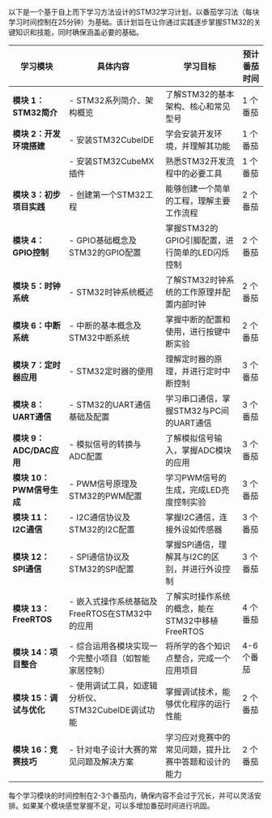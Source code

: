 以下是一个基于自上而下学习方法设计的STM32学习计划，以番茄学习法（每块学习时间控制在25分钟）为基础。该计划旨在让你通过实践逐步掌握STM32的关键知识和技能，同时确保涵盖必要的基础。

| 学习模块               | 具体内容                             | 学习目标                           | 预计番茄时间  |
| ------------------ | -------------------------------- | ------------------------------ | ------- |
| **模块 1：STM32简介**   | - STM32系列简介、架构概览                 | 了解STM32的基本架构、核心和常见型号           | 1 个番茄   |
| **模块 2：开发环境搭建**    | - 安装STM32CubeIDE                 | 学会安装开发环境，并理解其功能                | 1 个番茄   |
|                    | - 安装STM32CubeMX插件                | 熟悉STM32开发流程中的必要工具              | 1 个番茄   |
| **模块 3：初步项目实践**    | - 创建第一个STM32工程                   | 能够创建一个简单的工程，理解主要工作流程           | 2 个番茄   |
| **模块 4：GPIO控制**    | - GPIO基础概念及STM32的GPIO配置          | 掌握STM32的GPIO引脚配置，进行简单的LED闪烁控制  | 2 个番茄   |
| **模块 5：时钟系统**      | - STM32时钟系统概述                    | 了解STM32时钟系统的工作原理并配置内部时钟        | 2 个番茄   |
| **模块 6：中断系统**      | - 中断的基本概念及STM32中断系统              | 掌握中断的配置和使用，进行按键中断实验            | 2 个番茄   |
| **模块 7：定时器应用**     | - STM32定时器的使用                    | 理解定时器的原理，并进行定时中断控制             | 3 个番茄   |
| **模块 8：UART通信**    | - STM32的UART通信基础及配置              | 学习串口通信，掌握STM32与PC间的UART通信      | 3 个番茄   |
| **模块 9：ADC/DAC应用** | - 模拟信号的转换与ADC配置                  | 了解模拟信号输入，掌握ADC模块的应用            | 3 个番茄   |
| **模块 10：PWM信号生成**  | - PWM信号原理及STM32的PWM配置            | 学习PWM信号的生成，完成LED亮度控制实验         | 3 个番茄   |
| **模块 11：I2C通信**    | - I2C通信协议及STM32的I2C配置            | 掌握I2C通信，连接外设如传感器               | 3 个番茄   |
| **模块 12：SPI通信**    | - SPI通信协议及STM32的SPI配置            | 掌握SPI通信，理解其与I2C的区别，并进行外设控制     | 3 个番茄   |
| **模块 13：FreeRTOS** | - 嵌入式操作系统基础及FreeRTOS在STM32中的应用   | 了解实时操作系统的概念，能在STM32中移植FreeRTOS | 4 个番茄   |
| **模块 14：项目整合**     | - 综合运用各模块实现一个完整小项目（如智能家居控制）      | 将所学的各个知识点整合，完成一个应用项目           | 4-6 个番茄 |
| **模块 15：调试与优化**    | - 使用调试工具，如逻辑分析仪、STM32CubeIDE调试功能 | 掌握调试技术，能够优化程序的运行性能             | 2 个番茄   |
| **模块 16：竞赛技巧**     | - 针对电子设计大赛的常见问题及解决方案             | 学习应对竞赛中的常见问题，提升比赛中答题和设计的能力     | 2 个番茄   |

每个学习模块的时间控制在2-3个番茄内，确保内容不会过于冗长，并可以灵活安排。如果某个模块感觉掌握不足，可以多增加番茄时间进行巩固。